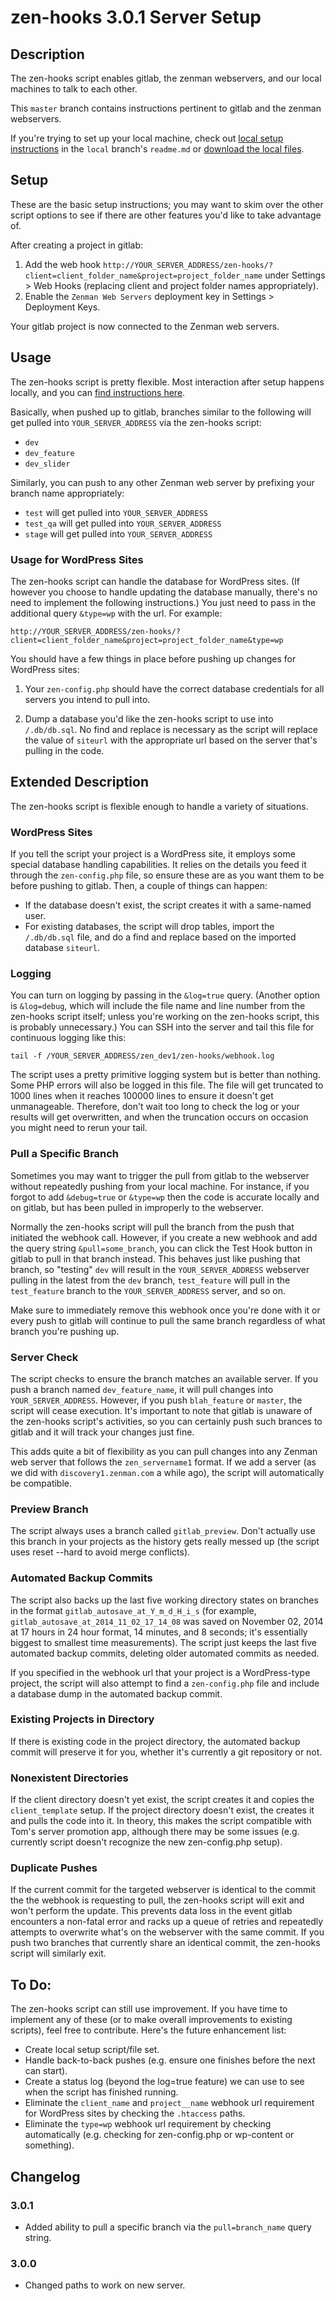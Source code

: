 # zen-hooks 3.0.1 Server Setup

## Description
The zen-hooks script enables gitlab, the zenman webservers, and our local machines to talk to each other.

This ``master`` branch contains instructions pertinent to gitlab and the zenman webservers.

If you're trying to set up your local machine, check out [local setup instructions](http://git.zenman.com/tcmulder/zen-hooks/tree/local) in the ``local`` branch's ``readme.md`` or [download the local files](http://git.zenman.com/tcmulder/zenpository/repository/archive?ref=local).

## Setup
These are the basic setup instructions; you may want to skim over the other script options to see if there are other features you'd like to take advantage of.

After creating a project in gitlab:

1. Add the web hook ``http://YOUR_SERVER_ADDRESS/zen-hooks/?client=client_folder_name&project=project_folder_name`` under Settings > Web Hooks (replacing client and project folder names appropriately).
2. Enable the ``Zenman Web Servers`` deployment key in Settings > Deployment Keys.

Your gitlab project is now connected to the Zenman web servers.

## Usage
The zen-hooks script is pretty flexible. Most interaction after setup happens locally, and you can [find instructions here](http://git.zenman.com/tcmulder/zen-hooks/tree/local).

Basically, when pushed up to gitlab, branches similar to the following will get pulled into ``YOUR_SERVER_ADDRESS`` via the zen-hooks script:

- ``dev``
- ``dev_feature``
- ``dev_slider``

Similarly, you can push to any other Zenman web server by prefixing your branch name appropriately:

- ``test`` will get pulled into ``YOUR_SERVER_ADDRESS``
- ``test_qa`` will get pulled into ``YOUR_SERVER_ADDRESS``
- ``stage`` will get pulled into ``YOUR_SERVER_ADDRESS``

### Usage for WordPress Sites
The zen-hooks script can handle the database for WordPress sites. (If however you choose to handle updating the database manually, there's no need to implement the following instructions.) You just need to pass in the additional query ``&type=wp`` with the url. For example:

``http://YOUR_SERVER_ADDRESS/zen-hooks/?client=client_folder_name&project=project_folder_name&type=wp``

You should have a few things in place before pushing up changes for WordPress sites:

1. Your ``zen-config.php`` should have the correct database credentials for all servers you intend to pull into.

2. Dump a database you'd like the zen-hooks script to use into ``/.db/db.sql``. No find and replace is necessary as the script will replace the value of ``siteurl`` with the appropriate url based on the server that's pulling in the code.

## Extended Description
The zen-hooks script is flexible enough to handle a variety of situations.

### WordPress Sites
If you tell the script your project is a WordPress site, it employs some special database handling capabilities. It relies on the details you feed it through the ``zen-config.php`` file, so ensure these are as you want them to be before pushing to gitlab. Then, a couple of things can happen:

- If the database doesn't exist, the script creates it with a same-named user.
- For existing databases, the script will drop tables, import the ``/.db/db.sql`` file, and do a find and replace based on the imported database ``siteurl``.

### Logging
You can turn on logging by passing in the ``&log=true`` query. (Another option is ``&log=debug``, which will include the file name and line number from the zen-hooks script itself; unless you're working on the zen-hooks script, this is probably unnecessary.) You can SSH into the server and tail this file for continuous logging like this:

``tail -f /YOUR_SERVER_ADDRESS/zen_dev1/zen-hooks/webhook.log``

The script uses a pretty primitive logging system but is better than nothing. Some PHP errors will also be logged in this file. The file will get truncated to 1000 lines when it reaches 100000 lines to ensure it doesn't get unmanageable. Therefore, don't wait too long to check the log or your results will get overwritten, and when the truncation occurs on occasion you might need to rerun your tail.

### Pull a Specific Branch
Sometimes you may want to trigger the pull from gitlab to the webserver without repeatedly pushing from your local machine. For instance, if you forgot to add ``&debug=true`` or ``&type=wp`` then the code is accurate locally and on gitlab, but has been pulled in improperly to the webserver.

Normally the zen-hooks script will pull the branch from the push that initiated the webhook call. However, if you create a new webhook and add the query string ``&pull=some_branch``, you can click the Test Hook button in gitlab to pull in that branch instead. This behaves just like pushing that branch, so "testing" ``dev`` will result in the ``YOUR_SERVER_ADDRESS`` webserver pulling in the latest from the ``dev`` branch, ``test_feature`` will pull in the ``test_feature`` branch to the ``YOUR_SERVER_ADDRESS`` server, and so on.

Make sure to immediately remove this webhook once you're done with it or every push to gitlab will continue to pull the same branch regardless of what branch you're pushing up.

### Server Check
The script checks to ensure the branch matches an available server. If you push a branch named ``dev_feature_name``, it will pull changes into ``YOUR_SERVER_ADDRESS``. However, if you push ``blah_feature`` or ``master``, the script will cease execution. It's important to note that gitlab is unaware of the zen-hooks script's activities, so you can certainly push such brances to gitlab and it will track your changes just fine.

This adds quite a bit of flexibility as you can pull changes into any Zenman web server that follows the ``zen_servername1`` format. If we add a server (as we did with ``discovery1.zenman.com`` a while ago), the script will automatically be compatible.

### Preview Branch
The script always uses a branch called ``gitlab_preview``. Don't actually use this branch in your projects as the history gets really messed up (the script uses reset --hard to avoid merge conflicts).

### Automated Backup Commits
The script also backs up the last five working directory states on branches in the format ``gitlab_autosave_at_Y_m_d_H_i_s`` (for example, ``gitlab_autosave_at_2014_11_02_17_14_08`` was saved on November 02, 2014 at 17 hours in 24 hour format, 14 minutes, and 8 seconds; it's essentially biggest to smallest time measurements). The script just keeps the last five automated backup commits, deleting older automated commits as needed.

If you specified in the webhook url that your project is a WordPress-type project, the script will also attempt to find a ``zen-config.php`` file and include a database dump in the automated backup commit.

### Existing Projects in Directory
If there is existing code in the project directory, the automated backup commit will preserve it for you, whether it's currently a git repository or not.

### Nonexistent Directories
If the client directory doesn't yet exist, the script creates it and copies the ``client_template`` setup. If the project directory doesn't exist, the creates it and pulls the code into it. In theory, this makes the script compatible with Tom's server promotion app, although there may be some issues (e.g. currently script doesn't recognize the new zen-config.php setup).

### Duplicate Pushes
If the current commit for the targeted webserver is identical to the commit the the webhook is requesting to pull, the zen-hooks script will exit and won't perform the update. This prevents data loss in the event gitlab encounters a non-fatal error and racks up a queue of retries and repeatedly attempts to overwrite what's on the webserver with the same commit. If you push two branches that currently share an identical commit, the zen-hooks script will similarly exit.

## To Do:
The zen-hooks script can still use improvement. If you have time to implement any of these (or to make overall improvements to existing scripts), feel free to contribute. Here's the future enhancement list:

- Create local setup script/file set.
- Handle back-to-back pushes (e.g. ensure one finishes before the next can start).
- Create a status log (beyond the log=true feature) we can use to see when the script has finished running.
- Eliminate the ``client_name`` and ``project__name`` webhook url requirement for WordPress sites by checking the ``.htaccess`` paths.
- Eliminate the ``type=wp`` webhook url requirement by checking automatically (e.g. checking for zen-config.php or wp-content or something).

## Changelog

### 3.0.1
- Added ability to pull a specific branch via the ``pull=branch_name`` query string.

### 3.0.0
- Changed paths to work on new server.
